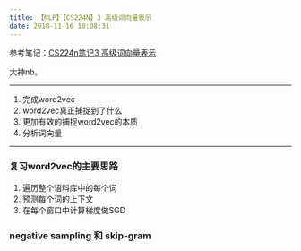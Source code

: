 ```yaml
---
title: 【NLP】【CS224N】3 高级词向量表示
date: 2018-11-16 10:08:31
---
```

参考笔记：[CS224n笔记3 高级词向量表示](http://www.hankcs.com/nlp/cs224n-advanced-word-vector-representations.html)  

大神nb。


---

1. 完成word2vec
2. word2vec真正捕捉到了什么
3. 更加有效的捕捉word2vec的本质
4. 分析词向量

---
### 复习word2vec的主要思路

1. 遍历整个语料库中的每个词
2. 预测每个词的上下文
3. 在每个窗口中计算梯度做SGD

### negative sampling 和 skip-gram

